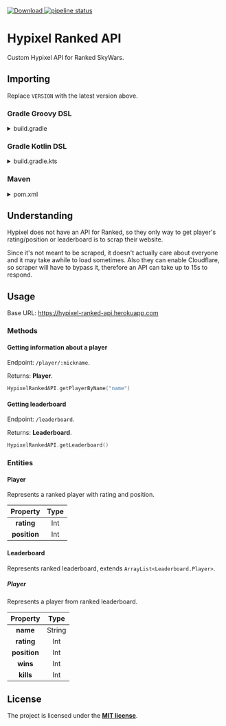[ ![Download](https://api.bintray.com/packages/mdashlw/maven/hypixel-ranked-api/images/download.svg) ](https://bintray.com/mdashlw/maven/hypixel-ranked-api/_latestVersion)
[![pipeline status](https://gitlab.com/mdashlw/hypixel-ranked-api/badges/master/pipeline.svg)](https://gitlab.com/mdashlw/hypixel-ranked-api/commits/master)

# Hypixel Ranked API

Custom Hypixel API for Ranked SkyWars.

## Importing

Replace `VERSION` with the latest version above.

### Gradle Groovy DSL

<details><summary>build.gradle</summary>
<p>

```gradle
repositories {
    jcenter()
}

dependencies {
    implementation 'ru.mdashlw.hypixel:hypixel-ranked-api:VERSION'
}
```

</p>
</details>

### Gradle Kotlin DSL

<details><summary>build.gradle.kts</summary>
<p>

```kotlin
repositories {
    jcenter()
}

dependencies {
    implementation("ru.mdashlw.hypixel:hypixel-ranked-api:VERSION")
}
```

</p>
</details>

### Maven

<details><summary>pom.xml</summary>
<p>

```xml
<depedencies>
    <dependency>
        <groupId>ru.mdashlw.hypixel</groupId>
        <artifactId>hypixel-ranked-api</artifactId>
        <version>VERSION</version>
  </dependency>
</depedencies>

<repositories>
    <repository>
      <id>jcenter</id>
      <name>JCenter</name>
      <url>https://jcenter.bintray.com/</url>
    </repository>
</repositories>
```

</p>
</details>

## Understanding

Hypixel does not have an API for Ranked, so they only way to get player's rating/position or leaderboard is to scrap their website.

Since it's not meant to be scraped, it doesn't actually care about everyone and it may take awhile to load sometimes.
Also they can enable Cloudflare, so scraper will have to bypass it, therefore an API can take up to 15s to respond.

## Usage

Base URL:
https://hypixel-ranked-api.herokuapp.com

### Methods

#### Getting information about a player

Endpoint: `/player/:nickname`.

Returns: **Player**.

```kotlin
HypixelRankedAPI.getPlayerByName("name")
```

#### Getting leaderboard

Endpoint: `/leaderboard`.

Returns: **Leaderboard**.

```kotlin
HypixelRankedAPI.getLeaderboard()
```

### Entities

#### Player

Represents a ranked player with rating and position.

|   Property   	| Type 	|
|:------------:	|:----:	|
|  **rating**  	|  Int 	|
| **position** 	|  Int 	|

#### Leaderboard

Represents ranked leaderboard, extends `ArrayList<Leaderboard.Player>`.

##### Player

Represents a player from ranked leaderboard.

|   Property   	|  Type  	|
|:------------:	|:------:	|
|   **name**   	| String 	|
|  **rating**  	|   Int  	|
| **position** 	|   Int  	|
|   **wins**   	|   Int  	|
|   **kills**  	|   Int  	|

## License

The project is licensed under the **[MIT license](https://choosealicense.com/licenses/mit/)**.
